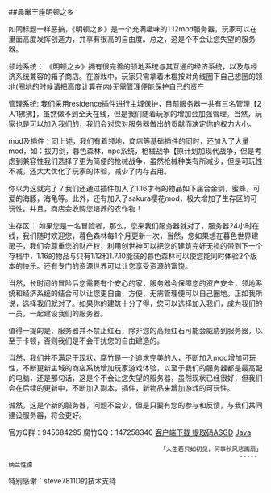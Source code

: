 ##晨曦王座明顿之乡

如同标题一样恶搞，《明顿之乡》是一个充满趣味的1.12mod服务器，玩家可以在里面高度发挥创造力，并享有很高的自由度。总之，这是个不会让您失望的服务器。

领地系统：
《明顿之乡》拥有很完善的领地系统与其互通的经济系统，以及与经济系统兼容的箱子商店。在游戏中，玩家只需拿着木棍按对角线圈下自己想圈的领地(圈地的时候请把高度计算在内)无需管理便能保护自己的资产

管理系统:
我们采用residence插件进行主城保护，目前服务器一共有三名管理【2人1狒狒】，虽然做不到全天在线，但是我们随着玩家的增加会加强管理。当然，玩家也是可以加入我们的，我们会对您对服务器做出的贡献而决定你的权力大小。

mod及插件：同上述，我们有着领地，商店等基础插件的同时，还加入了大量mod，如：拔刀剑，暮色森林，npc系统，枪械战争【原计划加现代战争，但是考虑到兼容性我们选择了更为简便的枪械战争，虽然枪械种类有所减少，但是可玩性不减，还大大优化了玩家的体验，减少了内存占用。

你以为这就完了？我们还通过插件加入了1.16才有的物品如下届合金剑，蜜蜂，可爱的海豚，海龟等。此外，还有加入了sakura樱花mod，极大增加了生存区的可玩性。并且，商店会收购您培养的农作物！

生存区：
如果您是一名冒险者，那么，您来我们服务器就对了，服务器24小时在线，我们随时欢迎您，暮色森林每1个月更新一次，当然，您如果想在暮色世界建房子，我们会尊重您的财产权，利用创世神可以把您的建筑完好无损的带到下一个存档中，1.16的物品与只有1.12和1.7.10能装的暮色森林可以使您能同时体验2个版本的快乐。还有专门的资源世界可以让您享受资源的富饶。

当然，长时间的冒险后您需要有个安心的家，服务器会保障您的资产安全，领地系统和经济系统的结合可以让您更自由，方便，无需管理便可以自己圈地。正如我所说，选择我们就对了。如果你的建筑十分了得，您可以选择加入我们，成为我们的一员，一起建设我们的服务器。

值得一提的是，服务器并不禁止红石，除非您的高频红石可能会威胁到服务器，以至于卡顿，否则我们是不会干扰您的自由建造的。

当然，我们并不满足于现状，腐竹是一个追求完美的人，不断加入mod增加可玩性，不断更新主城的商店系统增加玩家游戏体验，以至于我们的服务器都是最高配的电脑，还是那句话，这是个不会让您失望的服务器，虽然现状已经很好，但我们会在后续的更新中，不断加入副本，插件，新物品来增加游戏的可玩性。

诚然，这是个新的服务器，问题不会少，但是只要有您的参与和反馈，与我们共同建设服务器，将会更好。

官方Q群：945684295
腐竹QQ：147258340
[客户端下载 提取码ASGD](https://pan.baidu.com/s/1a4MIhY7LBzF-1CEw0nCjSw)
[Java](https://www.java.com/zh-CN/)

                                              「人生若只如初见，何事秋风悲画扇」
                                                                    -----纳兰性德
                                                                  
特别感谢：steve7811D的技术支持
                                                                  
                                                                  
